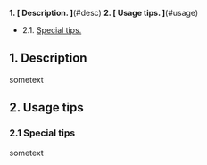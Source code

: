 **1. [ Description. ]**(#desc)
**2. [ Usage tips. ]**(#usage)
* 2.1. [ Special tips. ](#special-tips)


<a name="desc"></a>
## 1. Description

sometext

<a name="usage"></a>
## 2. Usage tips
<a name="special-tips"></a>
### 2.1 Special tips

sometext
